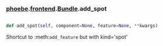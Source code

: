 ### [phoebe](phoebe.md).[frontend](phoebe.frontend.md).[Bundle](phoebe.frontend.Bundle.md).add_spot

```py

def add_spot(self, component=None, feature=None, **kwargs)

```



Shortcut to :meth:`add_feature` but with kind='spot'

